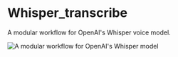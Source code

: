 # Whisper_transcribe

A modular workflow for OpenAI's Whisper voice model.

![A modular workflow for OpenAI's Whisper model](https://i.imgur.com/SePjglz.png)
